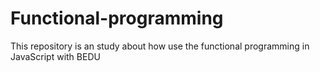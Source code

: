 # Functional-programming
This repository is an study about how use the functional programming in JavaScript with BEDU

